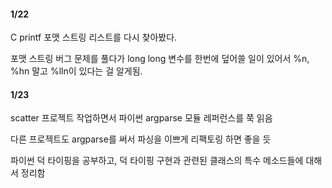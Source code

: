 #### 1/22

C printf 포맷 스트링 리스트를 다시 찾아봤다.

포맷 스트링 버그 문제를 풀다가 long long 변수를 한번에 덮어쓸 일이 있어서 %n, %hn 말고 %lln이 있다는 걸 알게됨.

#### 1/23

scatter 프로젝트 작업하면서 파이썬 argparse 모듈 레퍼런스를 쭉 읽음

다른 프로젝트도 argparse를 써서 파싱을 이쁘게 리팩토링 하면 좋을 듯

파이썬 덕 타이핑을 공부하고, 덕 타이핑 구현과 관련된 클래스의 특수 메소드들에 대해서 정리함
